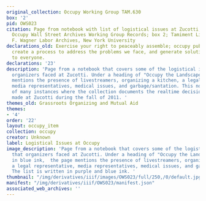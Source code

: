 ```yaml
---
original_collection: Occupy Working Group TAM.630
box: '2'
pid: OWS023
citation: Page from notebook with list of logistical issues at Zucotti, 2011; TAM.630
  Occupy Wall Street Archives Working Group Records; box 2; Tamiment Library/Robert
  F. Wagner Labor Archives, New York University
declarations_old: Exercise your right to peaceably assemble; occupy public space;
  create a process to address the problems we face, and generate solutions accessible
  to everyone.
declarations: '23'
description: 'Page from a notebook that covers some of the logistical issues that
  organizers faced at Zucotti. Under a heading of "Occupy the Landscape," the page
  mentions the presence of livestreamers, organizing a kitchen, a legal representative,
  media representatives, medical issues, and garbage/santation. This notebook is one
  of many instances where the collection documents the realtime decision that activists
  made at Zucotti during the fall of 2011. '
themes_old: Grassroots Organizing and Mutual Aid
themes:
- '4'
order: '22'
layout: occupy_item
collection: occupy
creator: Unknown
label: Logistical Issues at Occupy
image_description: 'Page from a notebook that covers some of the logistical issues
  that organizers faced at Zucotti. Under a heading of "Occupy the Landscape" written
  in blue ink,  the page mentions the presence of livestreamers, organizing a kitchen,
  a legal representative, media representatives, medical issues, and garbage/santation.
  The list is written in purple and blue ink. '
thumbnail: "/img/derivatives/iiif/images/OWS023/full/250,/0/default.jpg"
manifest: "/img/derivatives/iiif/OWS023/manifest.json"
associated_web_archives: ''
---
```

